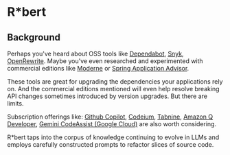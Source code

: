 # R*bert

## Background

Perhaps you've heard about OSS tools like [Dependabot](https://docs.github.com/en/code-security/getting-started/dependabot-quickstart-guide#about-dependabot), [Snyk](https://snyk.io/product/), [OpenRewrite](https://docs.openrewrite.org/).  Maybe you've even researched and experimented with commercial editions like [Moderne](https://www.moderne.ai/) or [Spring Application Advisor](https://docs.vmware.com/en/Tanzu-Spring-Runtime/Commercial/Tanzu-Spring-Runtime/app-advisor-what-is-app-advisor.html).

These tools are great for upgrading the dependencies your applications rely on.  And the commercial editions mentioned will even help resolve breaking API changes sometimes introduced by version upgrades.  But there are limits.

Subscription offerings like: [Github Copilot](https://docs.github.com/en/copilot/quickstart), [Codeium](https://codeium.com/), [Tabnine](https://docs.tabnine.com/main), [Amazon Q Developer](https://aws.amazon.com/q/developer/), [Gemini CodeAssist (Google Cloud)](https://cloud.google.com/gemini/docs/codeassist/overview) are also worth considering.

R*bert taps into the corpus of knowledge continuing to evolve in LLMs and employs carefully constructed prompts to refactor slices of source code.
